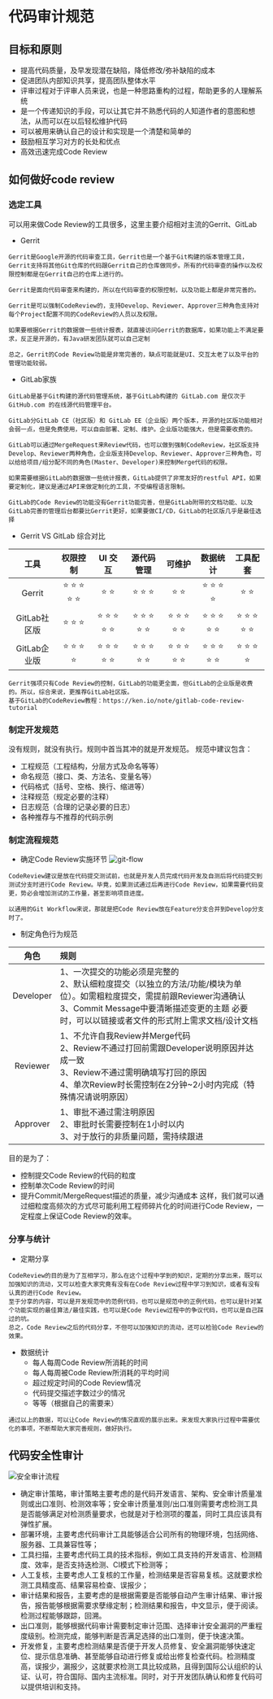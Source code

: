 # 代码审计规范

## 目标和原则
- 提高代码质量，及早发现潜在缺陷，降低修改/弥补缺陷的成本
- 促进团队内部知识共享，提高团队整体水平
- 评审过程对于评审人员来说，也是一种思路重构的过程，帮助更多的人理解系统
- 是一个传递知识的手段，可以让其它并不熟悉代码的人知道作者的意图和想法，从而可以在以后轻松维护代码
- 可以被用来确认自己的设计和实现是一个清楚和简单的
- 鼓励相互学习对方的长处和优点
- 高效迅速完成Code Review

## 如何做好code review

### 选定工具
可以用来做Code Review的工具很多，这里主要介绍相对主流的Gerrit、GitLab
- Gerrit
```
Gerrit是Google开源的代码审查工具，Gerrit也是一个基于Git构建的版本管理工具，Gerrit支持将其他Git仓库的代码跟Gerrit自己的仓库做同步。所有的代码审查的操作以及权限控制都是在Gerrit自己的仓库上进行的。

Gerrit是面向代码审查来构建的，所以在代码审查的权限控制，以及功能上都是非常完善的。

Gerrit是可以强制CodeReview的，支持Develop、Reviewer、Approver三种角色支持对每个Project配置不同的CodeReview的人员以及权限。

如果要根据Gerrit的数据做一些统计报表，就直接访问Gerrit的数据库，如果功能上不满足要求，反正是开源的，有Java研发团队就可以自己定制

总之，Gerrit的Code Review功能是非常完善的，缺点可能就是UI、交互太老了以及平台的管理功能较弱。
```
- GitLab家族
```
GitLab是基于Git构建的源代码管理系统，基于GitLab构建的 GitLab.com 是仅次于 GitHub.com 的在线源代码管理平台。

GitLab分GitLab CE（社区版）和 GitLab EE（企业版）两个版本，开源的社区版功能相对会弱一点，但是免费使用，可以自由部署、定制、维护。企业版功能强大，但是需要收费的。

GitLab可以通过MergeRequest来Review代码，也可以做到强制CodeReview，社区版支持Develop、Reviewer两种角色，企业版支持Develop、Reviewer、Approver三种角色，可以给给项目/组分配不同的角色(Master、Developer)来控制Merge代码的权限。

如果需要根据GitLab的数据做一些统计报表，GitLab提供了非常友好的restful API，如果要定制化，建议是通过API来做定制化的工具，不受编程语言限制。

GitLab的Code Review的功能没有Gerrit功能完善，但是GitLab附带的文档功能、以及GitLab完善的管理后台都要比Gerrit更好，如果要做CI/CD，GitLab的社区版几乎是最佳选择
```
- Gerrit VS GitLab 综合对比

| 工具 | 权限控制 | UI 交互 |源代码管理|可维护|数据统计|工具配套|
| :------:| :------: | :------: |:------:|:------:|:------:|:------:
| Gerrit | ⭐ ⭐ ⭐ ⭐ ⭐ | ⭐ ⭐ |⭐ ⭐ ⭐|⭐ ⭐|⭐ ⭐ ⭐ ⭐|⭐ ⭐|
| GitLab社区版 | ⭐ ⭐ ⭐ | ⭐ ⭐ ⭐ ⭐ ⭐ |⭐ ⭐ ⭐ ⭐ ⭐|⭐ ⭐ ⭐ ⭐ ⭐|⭐ ⭐ ⭐ ⭐ ⭐|⭐ ⭐ ⭐ ⭐ ⭐|
| GitLab企业版 | ⭐ ⭐ ⭐ ⭐|⭐ ⭐ ⭐ ⭐ ⭐|⭐ ⭐ ⭐ ⭐ ⭐|⭐ ⭐ ⭐ ⭐ ⭐|⭐ ⭐ ⭐ ⭐ ⭐|⭐ ⭐ ⭐ ⭐|

```
Gerrit强项只有Code Review的控制，GitLab的功能更全面，但GitLab的企业版是收费的。所以，综合来说，更推荐GitLab社区版。
基于GitLab的CodeReview教程：https://ken.io/note/gitlab-code-review-tutorial
```

### 制定开发规范
没有规则，就没有执行。规则中首当其冲的就是开发规范。
规范中建议包含：
- 工程规范（工程结构，分层方式及命名等等）
- 命名规范（接口、类、方法名、变量名等）
- 代码格式（括号、空格、换行、缩进等）
- 注释规范（规定必要的注释）
- 日志规范（合理的记录必要的日志）
- 各种推荐与不推荐的代码示例
### 制定流程规范
- 确定Code Review实施环节
![git-flow](./images/git-flow.png)
```
CodeReview建议是放在代码提交测试前，也就是开发人员完成代码开发及自测后将代码提交到测试分支时进行Code Review。毕竟，如果测试通过后再进行Code Review，如果需要代码变更，势必会增加测试的工作量，甚至影响项目进度。

以通用的Git Workflow来说，那就是把Code Review放在Feature分支合并到Develop分支时了。
```
- 制定角色行为规范

| 角色 | 规则 |  
| :------:| :------ |
| Developer | 1、一次提交的功能必须是完整的 <br>2、默认细粒度提交（以独立的方法/功能/模块为单位）。如需粗粒度提交，需提前跟Reviewer沟通确认 <br>3、Commit Message中要清晰描述变更的主题 必要时，可以以链接或者文件的形式附上需求文档/设计文档 |
| Reviewer | 1、不允许自我Review并Merge代码 <br>2、Review不通过打回前需跟Developer说明原因并达成一致 <br>3、Review不通过需明确填写打回的原因 <br>4、单次Review时长需控制在2分钟~2小时内完成（特殊情况请说明原因） |
| Approver|1、审批不通过需注明原因 <br>2、审批时长需要控制在1小时以内 <br>3、对于放行的非质量问题，需持续跟进|
目的是为了：
  - 控制提交Code Review的代码的粒度
  - 控制单次Code Review的时间
  - 提升Commit/MergeRequest描述的质量，减少沟通成本
这样，我们就可以通过细粒度高频次的方式尽可能利用工程师碎片化的时间进行Code Review，一定程度上保证Code Review的效率。

### 分享与统计
- 定期分享
```
CodeReview的目的是为了互相学习，那么在这个过程中学到的知识，定期的分享出来，既可以加强知识的流动，又可以检查大家究竟有没有在Code Review过程中学习到知识，或者有没有认真的进行Code Review。
至于分享的内容，可以是开发规范中的范例代码，也可以是规范中的正例代码，也可以是针对某个功能实现的最佳算法/最佳实践，也可以是Code Review过程中的争议代码，也可以是自己踩过的坑。
总之，Code Review之后的代码分享，不但可以加强知识的流动，还可以检验Code Review的效果。
```
- 数据统计
  - 每人每周Code Review所消耗的时间
  - 每人每周被Code Review所消耗的平均时间
  - 超过规定时间的Code Review情况
  - 代码提交描述字数过少的情况
  - 等等（根据自己的需要来）
```
通过以上的数据，可以让Code Review的情况直观的展示出来。来发现大家执行过程中需要优化的事项，不断帮助大家完善规则，做好执行。
```
## 代码安全性审计
![安全审计流程](./images/安全审计流程.jpg)
- 确定审计策略，审计策略主要考虑的是代码开发语言、架构、安全审计质量准则或出口准则、检测效率等；安全审计质量准则/出口准则需要考虑检测工具是否能够满足对检测质量要求，也就是对于检测项的覆盖，同时工具应该具有弹性扩展。
- 部署环境，主要考虑代码审计工具能够适合公司所有的物理环境，包括网络、服务器、工具兼容性等；
- 工具扫描，主要考虑代码工具的技术指标，例如工具支持的开发语言、检测精度、效率，是否支持迭检测、CI模式下检测等；
- 人工复核，主要考虑人工复核的工作量，检测结果是否容易复核。这就要求检测工具精度高、结果容易检查、误报少；
- 审计结果和报告，主要考虑的是根据需要是否能够自动产生审计结果、审计报告，报告能够根据需要求孽缘定制；检测结果和报告，中文显示，便于阅读。检测过程能够跟踪，回溯。
- 出口准则，能够根据代码审计需要制定审计范围、选择审计安全漏洞的严重程度级别。检测完成，能够判断是否满足选择的出口准则，便于快速决策。
- 开发修复，主要考虑检测结果是否便于开发人员修复、安全漏洞能够快速定位、提示信息准确、甚至能够自动进行修复或给出修复检查代码。检测精度高，误报少，漏报少，这就要求检测工具比较成熟，且得到国际公认组织的认证、认可，符合国际、国内主流标准。同时，对于开发团队确认和修复代码可以提供培训和支持。
